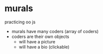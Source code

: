 # murals
practicing oo js
- murals have many coders (array of coders)
- coders are their own objects
  - will have a picture
  - will have a bio (clickable)

